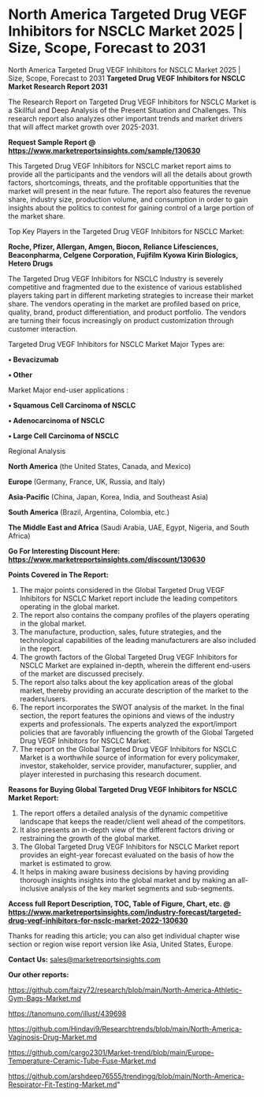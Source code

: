 # North America Targeted Drug VEGF Inhibitors for NSCLC Market 2025 | Size, Scope, Forecast to 2031
North America Targeted Drug VEGF Inhibitors for NSCLC Market 2025 | Size, Scope, Forecast to 2031
<strong>Targeted Drug VEGF Inhibitors for NSCLC Market Research Report 2031</strong>

The Research Report on Targeted Drug VEGF Inhibitors for NSCLC Market is a Skillful and Deep Analysis of the Present Situation and Challenges. This research report also analyzes other important trends and market drivers that will affect market growth over 2025-2031.

<strong>Request Sample Report @ <a href=https://www.marketreportsinsights.com/sample/130630>https://www.marketreportsinsights.com/sample/130630</a></strong>

This Targeted Drug VEGF Inhibitors for NSCLC market report aims to provide all the participants and the vendors will all the details about growth factors, shortcomings, threats, and the profitable opportunities that the market will present in the near future. The report also features the revenue share, industry size, production volume, and consumption in order to gain insights about the politics to contest for gaining control of a large portion of the market share.

Top Key Players in the Targeted Drug VEGF Inhibitors for NSCLC Market:

<strong>Roche, Pfizer, Allergan, Amgen, Biocon, Reliance Lifesciences, Beaconpharma, Celgene Corporation, Fujifilm Kyowa Kirin Biologics, Hetero Drugs</strong>

The Targeted Drug VEGF Inhibitors for NSCLC Industry is severely competitive and fragmented due to the existence of various established players taking part in different marketing strategies to increase their market share. The vendors operating in the market are profiled based on price, quality, brand, product differentiation, and product portfolio. The vendors are turning their focus increasingly on product customization through customer interaction.

Targeted Drug VEGF Inhibitors for NSCLC Market Major Types are:

<strong>• Bevacizumab

• Other</strong>

Market Major end-user applications :

<strong>• Squamous Cell Carcinoma of NSCLC

• Adenocarcinoma of NSCLC

• Large Cell Carcinoma of NSCLC</strong>

Regional Analysis

</u><strong><b>North America</b></strong> (the United States, Canada, and Mexico)

<strong><b>Europe </b></strong>(Germany, France, UK, Russia, and Italy)

<strong><b>Asia-Pacific</b></strong> (China, Japan, Korea, India, and Southeast Asia)

<strong><b>South America</b></strong> (Brazil, Argentina, Colombia, etc.)

<strong><b>The Middle East and Africa</b></strong> (Saudi Arabia, UAE, Egypt, Nigeria, and South Africa)

<strong>Go For Interesting Discount Here: <a href=https://www.marketreportsinsights.com/discount/130630>https://www.marketreportsinsights.com/discount/130630</a></strong>

<strong>Points Covered in The Report:</strong>
<ol>
  <li>The major points considered in the Global Targeted Drug VEGF Inhibitors for NSCLC Market report include the leading competitors operating in the global market.</li>
  <li>The report also contains the company profiles of the players operating in the global market.</li>
  <li>The manufacture, production, sales, future strategies, and the technological capabilities of the leading manufacturers are also included in the report.</li>
  <li>The growth factors of the Global Targeted Drug VEGF Inhibitors for NSCLC Market are explained in-depth, wherein the different end-users of the market are discussed precisely.</li>
  <li>The report also talks about the key application areas of the global market, thereby providing an accurate description of the market to the readers/users.</li>
  <li>The report incorporates the SWOT analysis of the market. In the final section, the report features the opinions and views of the industry experts and professionals. The experts analyzed the export/import policies that are favorably influencing the growth of the Global Targeted Drug VEGF Inhibitors for NSCLC Market.</li>
  <li>The report on the Global Targeted Drug VEGF Inhibitors for NSCLC Market is a worthwhile source of information for every policymaker, investor, stakeholder, service provider, manufacturer, supplier, and player interested in purchasing this research document.</li>
</ol>
<strong>Reasons for Buying Global Targeted Drug VEGF Inhibitors for NSCLC Market Report:</strong>

<ol>
  <li>The report offers a detailed analysis of the dynamic competitive landscape that keeps the reader/client well ahead of the competitors.</li>
  <li>It also presents an in-depth view of the different factors driving or restraining the growth of the global market.</li>
  <li>The Global Targeted Drug VEGF Inhibitors for NSCLC Market report provides an eight-year forecast evaluated on the basis of how the market is estimated to grow.</li>
  <li>It helps in making aware business decisions by having providing thorough insights insights into the global market and by making an all-inclusive analysis of the key market segments and sub-segments.</li>
</ol>
<strong>Access full Report Description, TOC, Table of Figure, Chart, etc. @ <a href=https://www.marketreportsinsights.com/industry-forecast/targeted-drug-vegf-inhibitors-for-nsclc-market-2022-130630>https://www.marketreportsinsights.com/industry-forecast/targeted-drug-vegf-inhibitors-for-nsclc-market-2022-130630</a></strong>


Thanks for reading this article; you can also get individual chapter wise section or region wise report version like Asia, United States, Europe.

<strong>Contact Us:</strong>
sales@marketreportsinsights.com

<strong>Our other reports:</strong>

<a href=https://github.com/faizy72/research/blob/main/North-America-Athletic-Gym-Bags-Market.md>https://github.com/faizy72/research/blob/main/North-America-Athletic-Gym-Bags-Market.md</a>

<a href=https://tanomuno.com/illust/439698>https://tanomuno.com/illust/439698</a>

<a href=https://github.com/Hindavi9/Researchtrends/blob/main/North-America-Vaginosis-Drug-Market.md>https://github.com/Hindavi9/Researchtrends/blob/main/North-America-Vaginosis-Drug-Market.md</a>

<a href=https://github.com/cargo2301/Market-trend/blob/main/Europe-Temperature-Ceramic-Tube-Fuse-Market.md>https://github.com/cargo2301/Market-trend/blob/main/Europe-Temperature-Ceramic-Tube-Fuse-Market.md</a>

<a href=https://github.com/arshdeep76555/trendingg/blob/main/North-America-Respirator-Fit-Testing-Market.md>https://github.com/arshdeep76555/trendingg/blob/main/North-America-Respirator-Fit-Testing-Market.md</a>"
